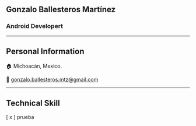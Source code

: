 
<!--
**Elico1905/Elico1905** is a ✨ _special_ ✨ repository because its `README.md` (this file) appears on your GitHub profile.

Here are some ideas to get you started:

- 🔭 I’m currently working on ...
- 🌱 I’m currently learning ...
- 👯 I’m looking to collaborate on ...
- 🤔 I’m looking for help with ...
- 💬 Ask me about ...
- 📫 How to reach me: ...
- 😄 Pronouns: ...
- ⚡ Fun fact: ...
-->

## Gonzalo Ballesteros Martínez
### Android Developert

___

## Personal Information
🏠  Michoacán, Mexico.

📧  gonzalo.ballesteros.mtz@gmail.com
___
## Technical Skill

[ x ] prueba
